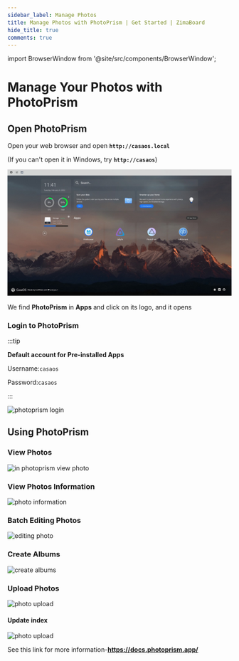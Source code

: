 ```yaml
---
sidebar_label: Manage Photos
title: Manage Photos with PhotoPrism | Get Started | ZimaBoard
hide_title: true
comments: true
---
```


import BrowserWindow from '@site/src/components/BrowserWindow';

# Manage Your Photos with PhotoPrism

## Open PhotoPrism

Open your web browser and open **`http://casaos.local`**

(If you can't open it in Windows, try **`http://casaos`**)

<BrowserWindow url="http://casaos.local">

![CasaOS Main](./images/casaos-main.jpg)

</BrowserWindow>

We find **PhotoPrism** in **Apps** and click on its logo, and it opens

### Login to PhotoPrism ###

:::tip

**Default account for Pre-installed Apps**

Username:`casaos`

Password:`casaos`

:::

<p><img
  src={require('./images/photo-photoprism-login-page.png').default}
  alt=" photoprism login "
  style={{
    maxWidth: '80%',
    display: 'block',
    margin: 'auto'
    }}
/></p>

## Using PhotoPrism

### View Photos

<p><img
  src={require('./images/photo-view-photos.png').default}
  alt="in photoprism  view photo "
  style={{
    maxWidth: '80%',
    display: 'block',
    margin: 'auto'
    }}
/></p>

### View Photos Information

<p><img
  src={require('./images/photo-view-photo-information.png').default}
  alt="photo information"
  style={{
    maxWidth: '80%',
    display: 'block',
    margin: 'auto'
    }}
/></p>

### Batch Editing Photos

<p><img
  src={require('./images/photo-editing-photo.png').default}
  alt="editing photo"
  style={{
    maxWidth: '80%',
    display: 'block',
    margin: 'auto'
    }}
/></p>

### Create Albums

<p><img
  src={require('./images/photo-create-albums2.png').default}
  alt="create albums"
  style={{
    maxWidth: '80%',
    display: 'block',
    margin: 'auto'
    }}
/></p>

### Upload Photos 

<p><img
  src={require('./images/photo-upload2.jpg').default}
  alt="photo upload"
  style={{
    maxWidth: '80%',
    display: 'block',
    margin: 'auto'
    }}
/></p>

#### Update index

<p><img
  src={require('./images/photo-upload-photos.png').default}
  alt="photo upload"
  style={{
    maxWidth: '80%',
    display: 'block',
    margin: 'auto'
    }}
/></p>



See this link for more information-**https://docs.photoprism.app/**